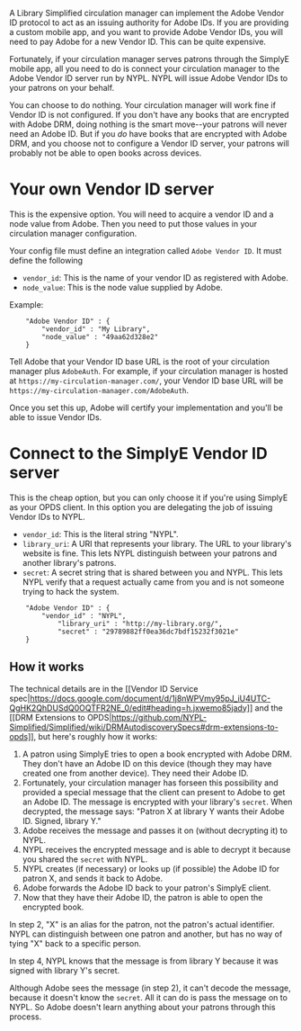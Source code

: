A Library Simplified circulation manager can implement the Adobe Vendor ID protocol to act as an issuing authority for Adobe IDs. If you are providing a custom mobile app, and you want to provide Adobe Vendor IDs, you will need to pay Adobe for a new Vendor ID. This can be quite expensive.

Fortunately, if your circulation manager serves patrons through the SimplyE mobile app, all you need to do is connect your circulation manager to the Adobe Vendor ID server run by NYPL. NYPL will issue Adobe Vendor IDs to your patrons on your behalf.

You can choose to do nothing. Your circulation manager will work fine if Vendor ID is not configured. If you don't have any books that are encrypted with Adobe DRM, doing nothing is the smart move--your patrons will never need an Adobe ID. But if you _do_ have books that are encrypted with Adobe DRM, and you choose not to configure a Vendor ID server, your patrons will probably not be able to open books across devices.

# Your own Vendor ID server

This is the expensive option. You will need to acquire a vendor ID and a node value from Adobe. Then you need to put those values in your circulation manager configuration.

Your config file must define an integration called `Adobe Vendor ID`. It must define the following 

* `vendor_id`: This is the name of your vendor ID as registered with Adobe.
* `node_value`: This is the node value supplied by Adobe.

Example:

```
	"Adobe Vendor ID" : {
	    "vendor_id" : "My Library",
	    "node_value" : "49aa62d328e2"
	}
```

Tell Adobe that your Vendor ID base URL is the root of your circulation manager plus `AdobeAuth`. For example, if your circulation manager is hosted at `https://my-circulation-manager.com/`, your Vendor ID base URL will be `https://my-circulation-manager.com/AdobeAuth`.

Once you set this up, Adobe will certify your implementation and you'll be able to issue Vendor IDs.

# Connect to the SimplyE Vendor ID server

This is the cheap option, but you can only choose it if you're using SimplyE as your OPDS client. In this option you are delegating the job of issuing Vendor IDs to NYPL.

* `vendor_id`: This is the literal string "NYPL".
* `library_uri`: A URI that represents your library. The URL to your library's website is fine. This lets NYPL distinguish between your patrons and another library's patrons.
* `secret`: A secret string that is shared between you and NYPL. This lets NYPL verify that a request actually came from you and is not someone trying to hack the system.

```
	"Adobe Vendor ID" : {
	    "vendor_id" : "NYPL",
            "library_uri" : "http://my-library.org/",
            "secret" : "29789882ff0ea36dc7bdf15232f3021e"
	}
```

## How it works

The technical details are in the [[Vendor ID Service spec|https://docs.google.com/document/d/1j8nWPVmy95pJ_iU4UTC-QgHK2QhDUSdQ0OQTFR2NE_0/edit#heading=h.jxwemo85jady]] and the [[DRM Extensions to OPDS|https://github.com/NYPL-Simplified/Simplified/wiki/DRMAutodiscoverySpecs#drm-extensions-to-opds]], but here's roughly how it works:

1. A patron using SimplyE tries to open a book encrypted with Adobe DRM. They don't have an Adobe ID on this device (though they may have created one from another device). They need their Adobe ID.
2. Fortunately, your circulation manager has forseen this possibility and provided a special message that the client can present to Adobe to get an Adobe ID. The message is encrypted with your library's `secret`. When decrypted, the message says: "Patron X at library Y wants their Adobe ID. Signed, library Y." 
3. Adobe receives the message and passes it on (without decrypting it) to NYPL.
4. NYPL receives the encrypted message and is able to decrypt it because you shared the `secret` with NYPL.
5. NYPL creates (if necessary) or looks up (if possible) the Adobe ID for patron X, and sends it back to Adobe.
6. Adobe forwards the Adobe ID back to your patron's SimplyE client.
7. Now that they have their Adobe ID, the patron is able to open the encrypted book.

In step 2, "X" is an alias for the patron, not the patron's actual identifier. NYPL can distinguish between one patron and another, but has no way of tying "X" back to a specific person.

In step 4, NYPL knows that the message is from library Y because it was signed with library Y's secret. 

Although Adobe sees the message (in step 2), it can't decode the message, because it doesn't know the `secret`. All it can do is pass the message on to NYPL. So Adobe doesn't learn anything about your patrons through this process.